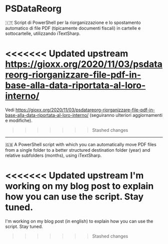 # PSDataReorg
🇮🇹 Script di PowerShell per la riorganizzazione e lo spostamento automatico di file PDF (tipicamente documenti fiscali) in cartelle e sottocartelle, utilizzando iTextSharp.

<<<<<<< Updated upstream
https://gioxx.org/2020/11/03/psdatareorg-riorganizzare-file-pdf-in-base-alla-data-riportata-al-loro-interno/
=======
Vedi https://gioxx.org/2020/11/03/psdatareorg-riorganizzare-file-pdf-in-base-alla-data-riportata-al-loro-interno/ (seguiranno ulteriori aggiornamenti e modifiche).
>>>>>>> Stashed changes

------

🇬🇧 A PowerShell script with which you can automatically move PDF files from a single folder to a better structured destination folder (year) and relative subfolders (months), using iTextSharp.

<<<<<<< Updated upstream
I'm working on my blog post to explain how you can use the script. Stay tuned.
=======
I'm working on my blog post (in english) to explain how you can use the script. Stay tuned.
>>>>>>> Stashed changes
